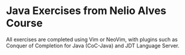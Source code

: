 # Java Exercises from Nelio Alves Course
All exercises are completed using Vim or NeoVim, with plugins such as Conquer of Completion for Java (CoC-Java) and JDT Language Server. 
